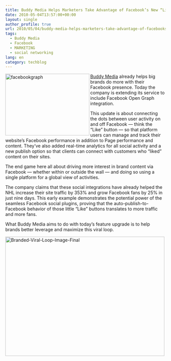 ```yaml
---
title: Buddy Media Helps Marketers Take Advantage of Facebook’s New “Likes”
date: 2010-05-04T13:57:00+00:00
layout: single
author_profile: true
url: 2010/05/04/buddy-media-helps-marketers-take-advantage-of-facebooks-new-likes/
tags:
  - Buddy Media
  - Facebook
  - MARKETING
  - social networking
lang: en
category: techblog
---
```

[<img title="facebookgraph" border="0" alt="facebookgraph" align="left" src="http://lh3.ggpht.com/_vaUVXcmC3OI/S-Agj4KLRMI/AAAAAAAACFs/UZVkGYwQQUs/facebookgraph%5B3%5D.jpg?imgmax=800" width="264" height="194" /> Buddy Media](http://www.buddymedia.com/) already helps big brands do more with their Facebook presence. Today the company is extending its service to include Facebook Open Graph integration. 

This update is about connecting the dots between user activity on and off Facebook — think the “Like” button — so that platform users can manage and track their website’s Facebook performance in addition to Page performance and content. They’ve also added real-time analytics for all social activity and a new publish option so that clients can connect with customers who “liked” content on their sites. 

The end game here all about driving more interest in brand content via Facebook — whether within or outside the wall — and doing so using a single platform for a global view of activities. 

The company claims that these social integrations have already helped the NHL increase their site traffic by 353% and grow Facebook fans by 25% in just nine days. This early example demonstrates the potential power of the seamless Facebook social plugins, proving that the auto-publish-to-Facebook behavior of those little “Like” buttons translates to more traffic and more fans. 

What Buddy Media aims to do with today’s feature upgrade is to help brands better leverage and maximize this viral loop. 

[<img title="Branded-Viral-Loop-Image-Final" border="0" alt="Branded-Viral-Loop-Image-Final" src="http://lh4.ggpht.com/_vaUVXcmC3OI/S-AgrsIhpVI/AAAAAAAACF0/8xM5ZY3EHXo/Branded-Viral-Loop-Image-Final_thumb%5B3%5D.png?imgmax=800" width="500" height="375" />](http://lh5.ggpht.com/_vaUVXcmC3OI/S-AgnBxAEXI/AAAAAAAACFw/7CEiyLSbKww/s1600-h/Branded-Viral-Loop-Image-Final%5B5%5D.png)